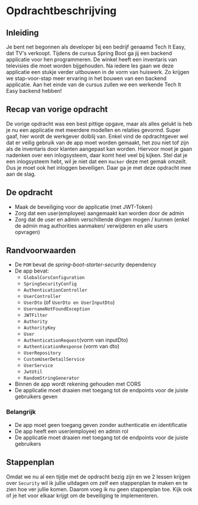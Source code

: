 # Opdrachtbeschrijving

## Inleiding

Je bent net begonnen als developer bij een bedrijf genaamd Tech It Easy, dat TV's verkoopt. Tijdens de cursus Spring Boot ga jij een backend applicatie voor hen programmeren. De winkel heeft een inventaris van televisies die moet worden bijgehouden. Na iedere les gaan we deze applicatie een stukje verder uitbouwen in de vorm van huiswerk. Zo krijgen we stap-voor-stap meer ervaring in het bouwen van een backend applicatie. Aan het einde van de cursus zullen we een werkende Tech It Easy backend hebben!

## Recap van vorige opdracht

De vorige opdracht was een best pittige opgave, maar als alles gelukt is heb je nu een applicatie met meerdere modellen en relaties gevormd. Super gaaf, hier wordt de werkgever dolblij van. Enkel vind de opdrachtgever wel dat er veilig gebruik van de app moet worden gemaakt, het zou niet tof zijn als de inventaris door klanten aangepast kan worden. Hiervoor moet je gaan nadenken over een inlogsysteem, daar komt heel veel bij kijken. Stel dat je een inlogsysteem hebt, wil je niet dat een `Hacker` deze met gemak omzeilt. Dus je moet ook het inloggen beveiligen. Daar ga je met deze opdracht mee aan de slag.

## De opdracht
- Maak de beveiliging voor de applicatie (met JWT-Token)
- Zorg dat een user(employee) aangemaakt kan worden door de admin
- Zorg dat de user en admin verschillende dingen mogen / kunnen (enkel de admin mag authorities aanmaken/ verwijderen en alle users opvragen)

## Randvoorwaarden

- De `POM` bevat de _spring-boot-starter-security_ dependency
- De app bevat:
    - `GlobalCorsConfiguration`
    - `SpringSecurityConfig`
    - `AuthenticationController`
    - `UserController`
    - `UserDto` (of `UserDto en UserInputDto`)
    - `UsernameNotFoundException`
    - `JWTFilter`
    - `Authority`
    - `AuthorityKey`
    - `User`
    - `AuthenticationRequest`(vorm van inputDto)
    - `AuthenticationResponse` (vorm van dto)
    - `UserRepository`
    - `CustomUserDetailService`
    - `UserService`
    - `JwtUtil`
    - `RandomStringGenerator`
- Binnen de app wordt rekening gehouden met CORS
- De applicatie moet draaien met toegang tot de endpoints voor de juiste gebruikers geven

### Belangrijk
- De app moet geen toegang geven zonder authenticatie en identificatie
- De app heeft een user(employee) en admin rol
- De applicatie moet draaien met toegang tot de endpoints voor de juiste gebruikers

## Stappenplan
Omdat we nu al een tijdje met de opdracht bezig zijn en we 2 lessen krijgen over `Security` wil ik jullie uitdagen om zelf een stappenplan te maken en te zien hoe ver jullie komen. Daarom voeg ik nu geen stappenplan toe. Kijk ook of je het voor elkaar krijgt om de beveiliging te implementeren.
